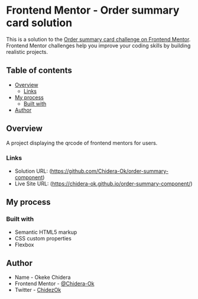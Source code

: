 # Frontend Mentor - Order summary card solution

This is a solution to the [Order summary card challenge on Frontend Mentor](https://www.frontendmentor.io/challenges/order-summary-component-QlPmajDUj). Frontend Mentor challenges help you improve your coding skills by building realistic projects. 


## Table of contents

- [Overview](#overview)
  - [Links](#links)
- [My process](#my-process)
  - [Built with](#built-with)
- [Author](#author)

## Overview
A project displaying the qrcode of frontend mentors for users.

### Links

- Solution URL: (https://github.com/Chidera-Ok/order-summary-component)
- Live Site URL: (https://chidera-ok.github.io/order-summary-component/)

## My process

### Built with

- Semantic HTML5 markup
- CSS custom properties
- Flexbox

## Author

- Name - Okeke Chidera
- Frontend Mentor - [@Chidera-Ok](https://www.frontendmentor.io/profile/Chidera-Ok)
- Twitter - [ChidezOk](https://www.twitter.com/ChidezOk)
